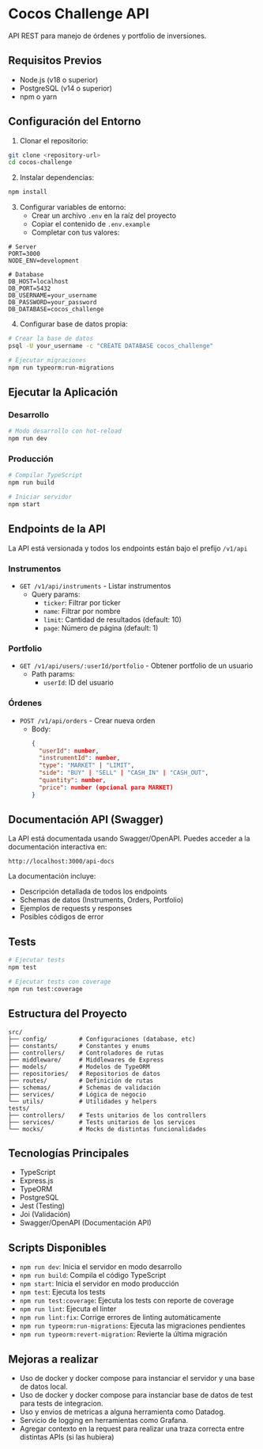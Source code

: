 # Cocos Challenge API

API REST para manejo de órdenes y portfolio de inversiones.

## Requisitos Previos

- Node.js (v18 o superior)
- PostgreSQL (v14 o superior)
- npm o yarn

## Configuración del Entorno

1. Clonar el repositorio:
```bash
git clone <repository-url>
cd cocos-challenge
```

2. Instalar dependencias:
```bash
npm install
```

3. Configurar variables de entorno:
   - Crear un archivo `.env` en la raíz del proyecto
   - Copiar el contenido de `.env.example`
   - Completar con tus valores:

```env
# Server
PORT=3000
NODE_ENV=development

# Database
DB_HOST=localhost
DB_PORT=5432
DB_USERNAME=your_username
DB_PASSWORD=your_password
DB_DATABASE=cocos_challenge
```

4. Configurar base de datos propia:
```bash
# Crear la base de datos
psql -U your_username -c "CREATE DATABASE cocos_challenge"

# Ejecutar migraciones
npm run typeorm:run-migrations
```

## Ejecutar la Aplicación

### Desarrollo

```bash
# Modo desarrollo con hot-reload
npm run dev
```

### Producción

```bash
# Compilar TypeScript
npm run build

# Iniciar servidor
npm start
```

## Endpoints de la API

La API está versionada y todos los endpoints están bajo el prefijo `/v1/api`

### Instrumentos

- `GET /v1/api/instruments` - Listar instrumentos
  - Query params:
    - `ticker`: Filtrar por ticker
    - `name`: Filtrar por nombre
    - `limit`: Cantidad de resultados (default: 10)
    - `page`: Número de página (default: 1)

### Portfolio

- `GET /v1/api/users/:userId/portfolio` - Obtener portfolio de un usuario
  - Path params:
    - `userId`: ID del usuario

### Órdenes

- `POST /v1/api/orders` - Crear nueva orden
  - Body:
    ```json
    {
      "userId": number,
      "instrumentId": number,
      "type": "MARKET" | "LIMIT",
      "side": "BUY" | "SELL" | "CASH_IN" | "CASH_OUT",
      "quantity": number,
      "price": number (opcional para MARKET)
    }
    ```

## Documentación API (Swagger)

La API está documentada usando Swagger/OpenAPI. Puedes acceder a la documentación interactiva en:

```
http://localhost:3000/api-docs
```

La documentación incluye:
- Descripción detallada de todos los endpoints
- Schemas de datos (Instruments, Orders, Portfolio)
- Ejemplos de requests y responses
- Posibles códigos de error

## Tests

```bash
# Ejecutar tests
npm test

# Ejecutar tests con coverage
npm run test:coverage
```

## Estructura del Proyecto

```
src/
├── config/         # Configuraciones (database, etc)
├── constants/      # Constantes y enums
├── controllers/    # Controladores de rutas
├── middleware/     # Middlewares de Express
├── models/         # Modelos de TypeORM
├── repositories/   # Repositorios de datos
├── routes/         # Definición de rutas
├── schemas/        # Schemas de validación
├── services/       # Lógica de negocio
└── utils/          # Utilidades y helpers
tests/
├── controllers/    # Tests unitarios de los controllers
├── services/       # Tests unitarios de los services
└── mocks/          # Mocks de distintas funcionalidades
```

## Tecnologías Principales

- TypeScript
- Express.js
- TypeORM
- PostgreSQL
- Jest (Testing)
- Joi (Validación)
- Swagger/OpenAPI (Documentación API)

## Scripts Disponibles

- `npm run dev`: Inicia el servidor en modo desarrollo
- `npm run build`: Compila el código TypeScript
- `npm start`: Inicia el servidor en modo producción
- `npm test`: Ejecuta los tests
- `npm run test:coverage`: Ejecuta los tests con reporte de coverage
- `npm run lint`: Ejecuta el linter
- `npm run lint:fix`: Corrige errores de linting automáticamente
- `npm run typeorm:run-migrations`: Ejecuta las migraciones pendientes
- `npm run typeorm:revert-migration`: Revierte la última migración

## Mejoras a realizar

- Uso de docker y docker compose para instanciar el servidor y una base de datos local.
- Uso de docker y docker compose para instanciar base de datos de test para tests de integracion.
- Uso y envios de metricas a alguna herramienta como Datadog.
- Servicio de logging en herramientas como Grafana.
- Agregar contexto en la request para realizar una traza correcta entre distintas APIs (si las hubiera)
